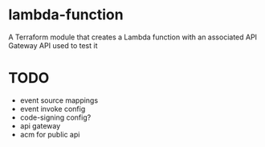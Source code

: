 # lambda-function
A Terraform module that creates a Lambda function with an associated API Gateway API used to test it

# TODO

- event source mappings
- event invoke config
- code-signing config?
- api gateway
- acm for public api
